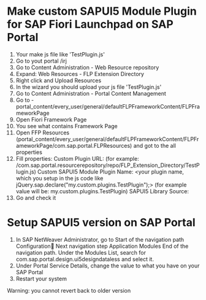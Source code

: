 # Make custom SAPUI5 Module Plugin for SAP Fiori Launchpad on SAP Portal

1. Your make js file like 'TestPlugin.js'
2. Go to yout portal /irj
3. Go to Content Administration - Web Resource repository
4. Expand: Web Resources - FLP Extension Directory
5. Right click and Upload Resources
6. In the wizard you should upload your js file 'TestPlugin.js'
7. Go to Content Administration - Portal Content Management
8. Go to - portal_content/every_user/general/defaultFLPFrameworkContent/FLPFrameworkPage
9. Open Fiori Framework Page 
10. You see what contains Framework Page
11. Open FFP Resources (portal_content/every_user/general/defaultFLPFrameworkContent/FLPFrameworkPage/com.sap.portal.FLPResources) and got to the all properties
12. Fill properties:
	Custom Plugin URL: <url to your js file> (for example: /com.sap.portal.resourcerepository/repo/FLP_Extension_Directory/TestPlugin.js)
	Custom SAPUI5 Module Plugin Name: <your plugin name, which you setup in the js code like jQuery.sap.declare("my.custom.plugins.TestPlugin");> (for example value will be: my.custom.plugins.TestPlugin)
	SAPUI5 Library Source: <should be JAVA>
13. Go and check it


# Setup SAPUI5 version on SAP Portal

1. In SAP NetWeaver Administrator, go to Start of the navigation path Configuration Next navigation step Application Modules End of the navigation path. Under the Modules List, search for com.sap.portal.design.ui5designdataless and select it. 
2. Under Portal Service Details, change the value to what you have on your SAP Portal   
3. Restart your system

Warning: you cannot revert back to older version 